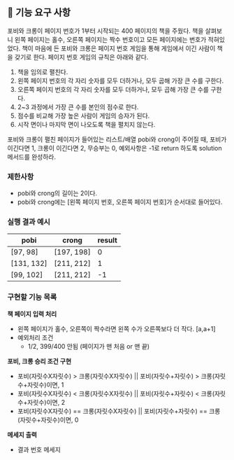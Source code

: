 ## 🚀 기능 요구 사항

포비와 크롱이 페이지 번호가 1부터 시작되는 400 페이지의 책을 주웠다. 책을 살펴보니 왼쪽 페이지는 홀수, 오른쪽 페이지는 짝수 번호이고 모든 페이지에는 번호가 적혀있었다. 책이 마음에 든 포비와 크롱은 페이지 번호 게임을 통해 게임에서 이긴 사람이 책을 갖기로 한다. 페이지 번호 게임의 규칙은 아래와 같다.

1. 책을 임의로 펼친다.
2. 왼쪽 페이지 번호의 각 자리 숫자를 모두 더하거나, 모두 곱해 가장 큰 수를 구한다.
3. 오른쪽 페이지 번호의 각 자리 숫자를 모두 더하거나, 모두 곱해 가장 큰 수를 구한다.
4. 2~3 과정에서 가장 큰 수를 본인의 점수로 한다.
5. 점수를 비교해 가장 높은 사람이 게임의 승자가 된다.
6. 시작 면이나 마지막 면이 나오도록 책을 펼치지 않는다.

포비와 크롱이 펼친 페이지가 들어있는 리스트/배열 pobi와 crong이 주어질 때, 포비가 이긴다면 1, 크롱이 이긴다면 2, 무승부는 0, 예외사항은 -1로 return 하도록 solution 메서드를 완성하라.

### 제한사항

- pobi와 crong의 길이는 2이다.
- pobi와 crong에는 [왼쪽 페이지 번호, 오른쪽 페이지 번호]가 순서대로 들어있다.

### 실행 결과 예시

| pobi | crong | result |
| --- | --- | --- |
| [97, 98] | [197, 198] | 0 |
| [131, 132] | [211, 212] | 1 |
| [99, 102] | [211, 212] | -1 |

### 구현할 기능 목록


<b>책 페이지 입력 처리</b>
* 왼쪽 페이지가 홀수, 오른쪽이 짝수라면 왼쪽 수가 오른쪽보다 더 작다. [a,a+1]
* 예외처리 조건
  * 1/2, 399/400 안됨 (페이지가 맨 처음 or 맨 끝)


<b>포비, 크롱 승리 조건 구현</b>
* 포비(자릿수X자릿수) > 크롱(자릿수X자릿수) || 포비(자릿수+자릿수) > 크롱(자릿수+자릿수)이면, 1
* 포비(자릿수X자릿수) < 크롱(자릿수X자릿수) || 포비(자릿수+자릿수) < 크롱(자릿수+자릿수)이면, 2
* 포비(자릿수X자릿수) == 크롱(자릿수X자릿수) || 포비(자릿수+자릿수) == 크롱(자릿수+자릿수)이면, 0


<b>메세지 출력</b>
* 결과 번호 메세지



